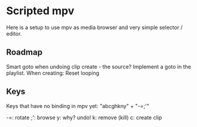 Scripted mpv
============

Here is a setup to use mpv as media browser and very simple selector / editor.


Roadmap
-------

Smart goto when undoing clip create - the source? Implement a goto in the
playlist.
When creating:
  Reset looping


Keys
----

Keys that have no binding in mpv yet:
"abcghkny" + "-=;'"

-=: rotate
;': browse
y: why? undo!
k: remove (kill)
c: create clip
